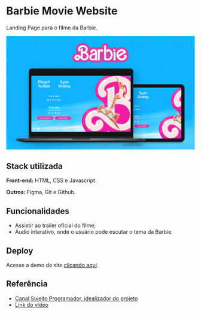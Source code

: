 # Barbie Movie Website

Landing Page para o filme da Barbie.

![App Screenshot](./.github/preview.jpg)

## Stack utilizada

**Front-end:** HTML, CSS e Javascript.

**Outros:** Figma, Git e Github.

## Funcionalidades

- Assistir ao trailer oficial do filme;
- Áudio interativo, onde o usuário pode escutar o tema da Barbie.

## Deploy

Acesse a demo do site [clicando aqui](https://gusales.github.io/barbie-movie-website/).

## Referência

- [Canal Sujeito Programador, idealizador do projeto](https://www.youtube.com/@birobirobiro)
- [Link do vídeo](https://www.youtube.com/watch?v=H2bGF2pwu5k&t=284s&ab_channel=birobirobiro)
